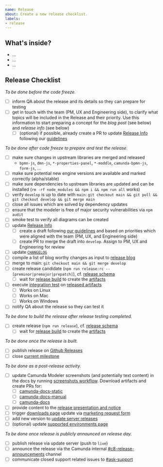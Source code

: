 ```yaml
---
name: Release
about: Create a new release checklist.
labels:
- release
---
```


## What's inside?

<!-- link changelog, version range (i.e. [`v4.9.0...develop`](https://github.com/camunda/camunda-modeler/compare/v4.9.0...develop)), [milestoned tasks](https://tasks.bpmn.io/board/?c=%21Inbox%2C%21Done&s=milestone%3A%22M77%22) -->

<!-- ensure that a list of changes is provided to make testing easier -->

* ...
* ...
* ...

## Release Checklist

_To be done before the code freeze._

* [ ] inform QA about the release and its details so they can prepare for testing
* [ ] get in touch with the team (PM, UX and Engineering side), to clarify what topics will be included in the Release and their priority. Use this information to start preparing a concept for the _blog post_ (see below) and _release info_ (see below)
  * [ ] (optional) if possible, already create a PR to update [Release Info](https://github.com/camunda/camunda-modeler/blob/develop/client/src/plugins/version-info/ReleaseInfo.js) following our [guidelines](https://github.com/bpmn-io/internal-docs/blob/main/releases/modeler/CAMUNDA_MODELER.md#whats-new-communication)

_To be done after code freeze to prepare and test the release._

* [ ] make sure changes in upstream libraries are merged and released
  * `bpmn-js`, `dmn-js`, `*-properties-panel`, `*-moddle`, `camunda-bpmn-js`, `form-js`, ...
* [ ] make sure potential new engine versions are available and marked correctly (alpha/stable)
* [ ] make sure dependencies to upstream libraries are updated and can be installed (`rm -rf node_modules && npm i && npm run all` works)
* [ ] verify `develop` is up to date with `main`: `git checkout main && git pull && git checkout develop && git merge main`
* [ ] close all issues which are solved by dependency updates
* [ ] ensure that the modeler is free of major security vulnerabilities via `npm audit`
* [ ] smoke test to verify all diagrams can be created
* [ ] update [Release Info](https://github.com/camunda/camunda-modeler/blob/develop/client/src/plugins/version-info/ReleaseInfo.js)
  * [ ] create a draft following [our guidelines](https://github.com/bpmn-io/internal-docs/blob/main/releases/modeler/CAMUNDA_MODELER.md#whats-new-communication) and based on priorities which were aligned with the team (PM, UX, and Engineering side)
  * [ ] create PR to merge the draft into `develop`. Assign to PM, UX and Engineering for review
* [ ] update [`CHANGELOG`](https://github.com/camunda/camunda-modeler/blob/develop/CHANGELOG.md)
* [ ] compile a list of blog worthy changes as input to [release blog](https://confluence.camunda.com/pages/viewpage.action?pageId=178590449)
* [ ] merge to main: `git checkout main && git merge develop`
* [ ] create release candidate (`npm run release:rc -- [preminor|premajor|prepatch]`), cf. [release schema](https://github.com/bpmn-io/internal-docs/blob/main/releases/RELEASE_SCHEMA.md)
  * [ ] wait for [release build](https://github.com/camunda/camunda-modeler/actions/workflows/RELEASE.yml) to create the [artifacts](https://github.com/camunda/camunda-modeler/releases)
* [ ] execute [integration test](https://github.com/camunda/camunda-modeler/blob/main/docs/.project/INTEGRATION_TEST.md) on [released artifacts](https://github.com/camunda/camunda-modeler/releases)
  * [ ] Works on Linux
  * [ ] Works on Mac
  * [ ] Works on Windows
* [ ] notify QA about the release so they can test it

_To be done to build the release after release testing completed._

* [ ] create release (`npm run release`), cf. [release schema](https://github.com/bpmn-io/internal-docs/blob/main/releases/RELEASE_SCHEMA.md)
  * [ ] wait for [release build](https://github.com/camunda/camunda-modeler/actions/workflows/RELEASE.yml) to create the [artifacts](https://github.com/camunda/camunda-modeler/releases)

_To be done once the release is built._

* [ ] publish release on [Github Releases](https://github.com/camunda/camunda-modeler/releases)
* [ ] close [current milestone](https://github.com/camunda/camunda-modeler/milestones)

_To be done as a post-release activity._

* [ ] update Camunda Modeler screenshots (and potentially text content) in the docs by running [screenshots workflow](https://github.com/camunda/camunda-docs-modeler-screenshots/actions/workflows/CREATE_SCREENSHOTS.yml). Download artifacts and create PRs for:
  * [ ] [camunda-docs-static](https://github.com/camunda/camunda-docs-static)
  * [ ] [camunda-docs-manual](https://github.com/camunda/camunda-docs-manual)
  * [ ] [camunda-docs](https://github.com/camunda/camunda-docs)
* [ ] provide content to the [release presentation and notice](https://confluence.camunda.com/x/Uq-gBQ#ReleasePresentationProcess-OrganisingtheReleasePresentation)
* [ ] trigger [downloads page](https://camunda.com/download/modeler/) update via [marketing request form](https://confluence.camunda.com/x/rTGSBg)
* [ ] add new version to [update server releases](https://github.com/camunda/camunda-modeler-update-server/blob/main/releases.json)
* [ ] (optional) update [supported environments page](https://docs.camunda.io/docs/reference/supported-environments/)

_To be done once release is publicly announced on release day._

* [ ] publish release via update server (push to `live`)
* [ ] announce the release via the Camunda internal [#c8-release-announcements](https://camunda.slack.com/archives/C03NFMH4KC6) channel
* [ ] communicate closed support related issues to [#ask-support](https://camunda.slack.com/archives/CHAC0L80M)
